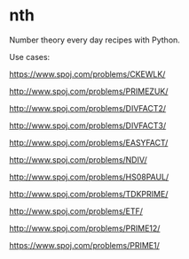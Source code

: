 # nth
Number theory every day recipes with Python.

Use cases:

https://www.spoj.com/problems/CKEWLK/

http://www.spoj.com/problems/PRIMEZUK/

http://www.spoj.com/problems/DIVFACT2/

http://www.spoj.com/problems/DIVFACT3/

http://www.spoj.com/problems/EASYFACT/

http://www.spoj.com/problems/NDIV/

http://www.spoj.com/problems/HS08PAUL/

http://www.spoj.com/problems/TDKPRIME/

http://www.spoj.com/problems/ETF/

http://www.spoj.com/problems/PRIME12/

https://www.spoj.com/problems/PRIME1/









